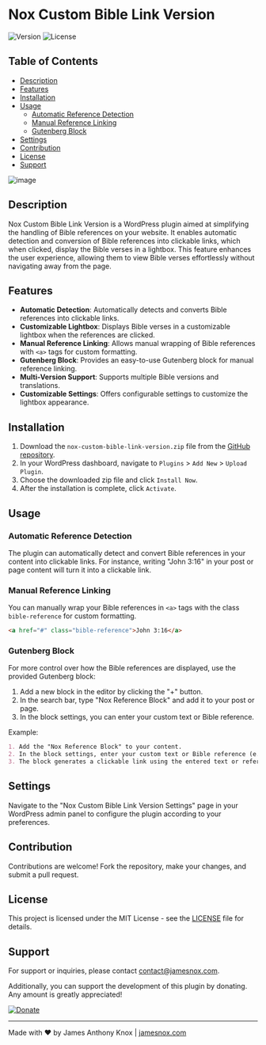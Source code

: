 # Nox Custom Bible Link Version

![Version](https://img.shields.io/badge/version-1.0.0-blue.svg)
![License](https://img.shields.io/badge/license-MIT-green.svg)

## Table of Contents

- [Description](#description)
- [Features](#features)
- [Installation](#installation)
- [Usage](#usage)
  - [Automatic Reference Detection](#automatic-reference-detection)
  - [Manual Reference Linking](#manual-reference-linking)
  - [Gutenberg Block](#gutenberg-block)
- [Settings](#settings)
- [Contribution](#contribution)
- [License](#license)
- [Support](#support)

![image](https://github.com/jamesk9526/Nox-Custom-Bible-Link-Version/assets/93682381/58d4014b-9fbe-41ea-9cb1-9621b7e97055)

## Description

Nox Custom Bible Link Version is a WordPress plugin aimed at simplifying the handling of Bible references on your website. It enables automatic detection and conversion of Bible references into clickable links, which when clicked, display the Bible verses in a lightbox. This feature enhances the user experience, allowing them to view Bible verses effortlessly without navigating away from the page.

## Features

- **Automatic Detection**: Automatically detects and converts Bible references into clickable links.
- **Customizable Lightbox**: Displays Bible verses in a customizable lightbox when the references are clicked.
- **Manual Reference Linking**: Allows manual wrapping of Bible references with `<a>` tags for custom formatting.
- **Gutenberg Block**: Provides an easy-to-use Gutenberg block for manual reference linking.
- **Multi-Version Support**: Supports multiple Bible versions and translations.
- **Customizable Settings**: Offers configurable settings to customize the lightbox appearance.

## Installation

1. Download the `nox-custom-bible-link-version.zip` file from the [GitHub repository](https://github.com/jamesk9526/nox-custom-bible-link).
2. In your WordPress dashboard, navigate to `Plugins` > `Add New` > `Upload Plugin`.
3. Choose the downloaded zip file and click `Install Now`.
4. After the installation is complete, click `Activate`.

## Usage

### Automatic Reference Detection

The plugin can automatically detect and convert Bible references in your content into clickable links. For instance, writing "John 3:16" in your post or page content will turn it into a clickable link.

### Manual Reference Linking

You can manually wrap your Bible references in `<a>` tags with the class `bible-reference` for custom formatting. 
```html
<a href="#" class="bible-reference">John 3:16</a>
```

### Gutenberg Block

For more control over how the Bible references are displayed, use the provided Gutenberg block:
1. Add a new block in the editor by clicking the "+" button.
2. In the search bar, type "Nox Reference Block" and add it to your post or page.
3. In the block settings, you can enter your custom text or Bible reference.

Example:
```markdown
1. Add the "Nox Reference Block" to your content.
2. In the block settings, enter your custom text or Bible reference (e.g., "John 3:16").
3. The block generates a clickable link using the entered text or reference.
```

## Settings

Navigate to the "Nox Custom Bible Link Version Settings" page in your WordPress admin panel to configure the plugin according to your preferences.

## Contribution

Contributions are welcome! Fork the repository, make your changes, and submit a pull request.

## License

This project is licensed under the MIT License - see the [LICENSE](LICENSE) file for details.

## Support

For support or inquiries, please contact [contact@jamesnox.com](mailto:contact@jamesnox.com).

Additionally, you can support the development of this plugin by donating. Any amount is greatly appreciated!

[![Donate](https://www.paypalobjects.com/en_US/i/btn/btn_donate_SM.gif)](https://www.paypal.com/donate?hosted_button_id=6K8ZXLZNRWYDJ)

---

Made with ❤️ by James Anthony Knox | [jamesnox.com](https://jamesnox.com)
